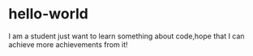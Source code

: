 # hello-world   

I am a student just want to learn something about code,hope that I can achieve more achievements from it! 
